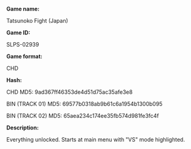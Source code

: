 **Game name:**

Tatsunoko Fight (Japan)

**Game ID:**

SLPS-02939

**Game format:**

CHD

**Hash:**

CHD MD5: 9ad367ff46353de4d51d75ac35afe3e8

BIN (TRACK 01) MD5: 69577b0318ab9b61c6a1954b1300b095

BIN (TRACK 02) MD5: 65aea234c174ee35fb574d981fe3fc4f

**Description:**

Everything unlocked. Starts at main menu with "VS" mode highlighted.